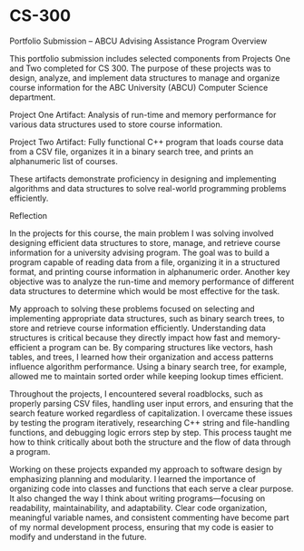 # CS-300

Portfolio Submission – ABCU Advising Assistance Program
Overview

This portfolio submission includes selected components from Projects One and Two completed for CS 300. The purpose of these projects was to design, analyze, and implement data structures to manage and organize course information for the ABC University (ABCU) Computer Science department.

Project One Artifact: Analysis of run-time and memory performance for various data structures used to store course information.

Project Two Artifact: Fully functional C++ program that loads course data from a CSV file, organizes it in a binary search tree, and prints an alphanumeric list of courses.

These artifacts demonstrate proficiency in designing and implementing algorithms and data structures to solve real-world programming problems efficiently.

Reflection

In the projects for this course, the main problem I was solving involved designing efficient data structures to store, manage, and retrieve course information for a university advising program. The goal was to build a program capable of reading data from a file, organizing it in a structured format, and printing course information in alphanumeric order. Another key objective was to analyze the run-time and memory performance of different data structures to determine which would be most effective for the task.

My approach to solving these problems focused on selecting and implementing appropriate data structures, such as binary search trees, to store and retrieve course information efficiently. Understanding data structures is critical because they directly impact how fast and memory-efficient a program can be. By comparing structures like vectors, hash tables, and trees, I learned how their organization and access patterns influence algorithm performance. Using a binary search tree, for example, allowed me to maintain sorted order while keeping lookup times efficient.

Throughout the projects, I encountered several roadblocks, such as properly parsing CSV files, handling user input errors, and ensuring that the search feature worked regardless of capitalization. I overcame these issues by testing the program iteratively, researching C++ string and file-handling functions, and debugging logic errors step by step. This process taught me how to think critically about both the structure and the flow of data through a program.

Working on these projects expanded my approach to software design by emphasizing planning and modularity. I learned the importance of organizing code into classes and functions that each serve a clear purpose. It also changed the way I think about writing programs—focusing on readability, maintainability, and adaptability. Clear code organization, meaningful variable names, and consistent commenting have become part of my normal development process, ensuring that my code is easier to modify and understand in the future.
